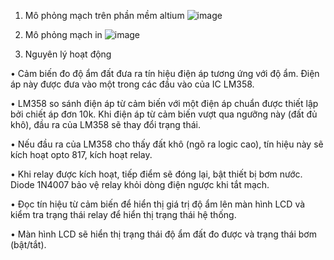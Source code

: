1.	Mô phỏng mạch trên phần mềm altium
![image](https://github.com/user-attachments/assets/a5bc8870-3927-426a-b88c-370210113897)

2.	Mô phỏng mạch in
![image](https://github.com/user-attachments/assets/e444bc82-d831-449d-a204-c768e1e1475b)

3.	Nguyên lý hoạt động

•	Cảm biến đo độ ẩm đất đưa ra tín hiệu điện áp tương ứng với độ ẩm. Điện áp này được đưa vào một trong các đầu vào của IC LM358.

•	LM358 so sánh điện áp từ cảm biến với một điện áp chuẩn được thiết lập bởi chiết áp đơn 10k. Khi điện áp từ cảm biến vượt qua ngưỡng này (đất đủ khô), đầu ra của 
LM358 sẽ thay đổi trạng thái.

•	 Nếu đầu ra của LM358 cho thấy đất khô (ngõ ra logic cao), tín hiệu này sẽ kích hoạt opto 817, kích hoạt relay.

•	Khi relay được kích hoạt, tiếp điểm sẽ đóng lại, bật thiết bị bơm nước. Diode 1N4007 bảo vệ relay khỏi dòng điện ngược khi tắt mạch.

•	Đọc tín hiệu từ cảm biến để hiển thị giá trị độ ẩm lên màn hình LCD và kiểm tra trạng thái relay để hiển thị trạng thái hệ thống.

•	Màn hình LCD sẽ hiển thị trạng thái độ ẩm đất đo được và trạng thái bơm (bật/tắt).
